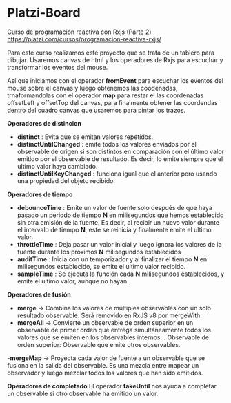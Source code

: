 # Platzi-Board

Curso de programación reactiva con Rxjs (Parte 2)
https://platzi.com/cursos/programacion-reactiva-rxjs/

Para este curso realizamos este proyecto que se trata de un tablero para dibujar.
Usaremos canvas de html y los operadores de Rxjs para escuchar y transformar los eventos del mouse.

Así que iniciamos con el operador **fromEvent** para escuchar los eventos del mouse sobre el canvas y
luego obtenemos las coodenadas, trnaformandolas con el operador **map** para restar el las coordenadas
offsetLeft y offsetTop del canvas, para finalmente obtener las coordendas dentro del cuadro canvas que
usaremos para pintar los trazos.

**Operadores de distincion**

- **distinct** : Evita que se emitan valores repetidos.
- **distinctUntilChanged** : emite todos los valores enviados por el observable de origen si son distintos en comparación con el último valor emitido por el observable de resultado. Es decir, lo emite siempre que el ultimo valor haya cambiado.
- **distinctUntilKeyChanged** : funciona igual que el anterior pero usando una propiedad del objeto recibido.

**Operadores de tiempo**

- **debounceTime** : Emite un valor de fuente solo después de que haya pasado un periodo de tiempo **N** en milisegundos que hemos establecido sin otra emisión de la fuente. Es decir, al recibir un nuevo valor durante el intervalo de tiempo **N**, este se reinicia y finalmente emite el ultimo valor.
- **throttleTime** : Deja pasar un valor inicial y luego ignora los valores de la fuente durante los proximos **N** milisegundos establecidos
- **auditTime** : Inicia con un temporizador y al finalizar el tiempo **N** en milisegundos establecido, se emite el ultimo valor recibido.
- **sampleTime** : Se ejecuta la función cada **N** milisegundos establecidos, y emite el ultimo valor, aunque no hayan.

**Operadores de fusión**

- **merge** → Combina los valores de múltiples observables con un solo resultado observable. Será removido en RxJS v8 por mergeWith.
- **mergeAll** → Convierte un observable de orden superior en un observable de primer orden que entrega simultáneamente todos los valores que se emiten en los observables internos.
  .
  Observable de orden superior: Observable que emite otros observables.

-**mergeMap** → Proyecta cada valor de fuente a un observable que se fusiona en la salida del observable. Es una mezcla entre mapear un observador y luego mezclar todos los valores que han sido emitidos.

**Operadores de completado**
El operador **takeUntil** nos ayuda a completar un observable si otro observable ha emitido un valor.
